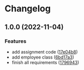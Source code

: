 # Changelog

## 1.0.0 (2022-11-04)


### Features

* add assignment code ([17e04b8](https://github.com/cave-bjornson/Net22-OOP-Collection-Generics/commit/17e04b89f2a91e93d8b422e67c5ec121e90e3fe2))
* add employee class ([6bd17a3](https://github.com/cave-bjornson/Net22-OOP-Collection-Generics/commit/6bd17a3d035eb23037b004973d26c04f5c8d81c2))
* finish all requirements ([1796943](https://github.com/cave-bjornson/Net22-OOP-Collection-Generics/commit/1796943a1d18f7cdc3d1049252de3727e81be037))
